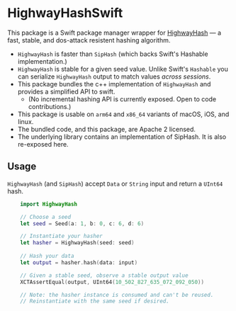 # HighwayHashSwift

This package is a Swift package manager wrapper for [HighwayHash](https://github.com/google/highwayhash) — a fast, stable, and dos-attack resistent hashing algorithm.

* `HighwayHash` is faster than `SipHash` (which backs Swift's Hashable implementation.)
* `HighwayHash` is stable for a given seed value. Unlike Swift's `Hashable` you can serialize `HighwayHash` output to match values _across sessions_.
* This package bundles the c++ implementation of `HighwayHash` and provides a simplified API to swift.
  * (No incremental hashing API is currently exposed. Open to code contributions.)
* This package is usable on `arm64` and `x86_64` variants of macOS, iOS, and linux.
* The bundled code, and this package, are Apache 2 licensed.
* The underlying library contains an implementation of SipHash. It is also re-exposed here.

## Usage

`HighwayHash` (and `SipHash`) accept `Data` or `String` input and return a `UInt64` hash.

```swift
    import HighwayHash

    // Choose a seed
    let seed = Seed(a: 1, b: 0, c: 6, d: 6)

    // Instantiate your hasher
    let hasher = HighwayHash(seed: seed)
    
    // Hash your data
    let output = hasher.hash(data: input)

    // Given a stable seed, observe a stable output value
    XCTAssertEqual(output, UInt64(10_502_827_635_072_092_050))

    // Note: the hasher instance is consumed and can't be reused.
    // Reinstantiate with the same seed if desired.

```
